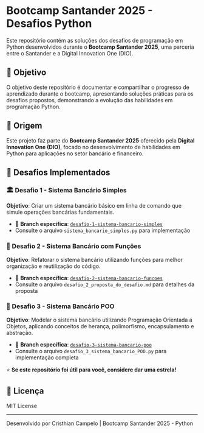 # Bootcamp Santander 2025 - Desafios Python

Este repositório contém as soluções dos desafios de programação em Python desenvolvidos durante o **Bootcamp Santander 2025**, uma parceria entre o Santander e a Digital Innovation One (DIO).

## 🎯 Objetivo

O objetivo deste repositório é documentar e compartilhar o progresso de aprendizado durante o bootcamp, apresentando soluções práticas para os desafios propostos, demonstrando a evolução das habilidades em programação Python.

## 🏦 Origem

Este projeto faz parte do **Bootcamp Santander 2025** oferecido pela **Digital Innovation One (DIO)**, focado no desenvolvimento de habilidades em Python para aplicações no setor bancário e financeiro.

## 🚀 Desafios Implementados

### 🏛️ Desafio 1 - Sistema Bancário Simples

**Objetivo**: Criar um sistema bancário básico em linha de comando que simule operações bancárias fundamentais.

- 🌿 **Branch específica**: [`desafio-1-sistema-bancario-simples`](https://github.com/KrisKinze/Santander-Bootcamp-2025-Desafios-Python-Cristhian-Campelo/tree/desafio-1-sistema-bancario-simples)
- Consulte o arquivo `sistema_bancario_simples.py` para implementação

### 📐 Desafio 2 - Sistema Bancário com Funções

**Objetivo**: Refatorar o sistema bancário utilizando funções para melhor organização e reutilização do código.

- 🌿 **Branch específica**: [`desafio-2-sistema-bancario-funcoes`](https://github.com/KrisKinze/Santander-Bootcamp-2025-Desafios-Python-Cristhian-Campelo/tree/desafio-2-sistema-bancario-funcoes)
- Consulte o arquivo `desafio_2_proposta_do_desafio.md` para detalhes da proposta

### 🏦 Desafio 3 - Sistema Bancário POO

**Objetivo**: Modelar o sistema bancário utilizando Programação Orientada a Objetos, aplicando conceitos de herança, polimorfismo, encapsulamento e abstração.

- 🌿 **Branch específica**: [`desafio-3-sistema-bancario-poo`](https://github.com/KrisKinze/Santander-Bootcamp-2025-Desafios-Python-Cristhian-Campelo/tree/desafio-3-sistema-bancario-poo)
- Consulte o arquivo `desafio_3_sistema_bancario_POO.py` para implementação completa


⭐ **Se este repositório foi útil para você, considere dar uma estrela!**

## 📄 Licença

MIT License

---

Desenvolvido por Cristhian Campelo | Bootcamp Santander 2025 - Python
